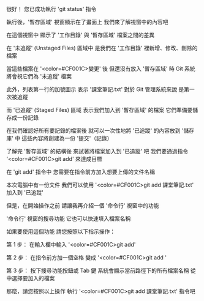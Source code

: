 很好！
您已成功執行 'git status' 指令

執行後，'暫存區域' 視窗顯示在了畫面上
我們來了解視窗中的內容吧

在這個視窗中
顯示了 '工作目錄' 與 '暫存區域' 檔案之間的差異

在 '未追蹤' (Unstaged Files) 區域中
是我們在 '工作目錄' 裡新增、修改、刪除的檔案

當這些檔案在 '<color=#CF001C>變更</color>' 後
但還沒有放入 '暫存區域' 時
Git 系統將會視它們為 '未追蹤' 檔案

此外，列表第一行的加號圖示
表示 '課堂筆記.txt' 對於 Git 管理系統來說
是第一次被追蹤

而 '已追蹤' (Staged Files) 區域
表示我們加入到 '暫存區域' 的檔案
它們準備要儲存成一份記錄

在我們確認好所有要記錄的檔案後
就可以一次性地將 '已追蹤' 的內容放到 '儲存庫' 中 
這些內容將創建為一份 '提交'（記錄）

了解完 '暫存區域' 的結構後
來試著將檔案加入到 '已追蹤' 吧
我們要通過指令 '<color=#CF001C>git add</color>' 來達成目標

在 'git add' 指令中
您需要在指令前方加入想要上傳的文件名稱

本次電腦中有一份文件
我們可以使用 '<color=#CF001C>git add 課堂筆記.txt</color>'
加入到 '已追蹤'

但是，在開始操作之前
請讓我再介紹一個 '命令行' 視窗中的功能

'命令行' 視窗的搜尋功能
它也可以快速填入檔案名稱

如果要使用這個功能
請您按照以下指示操作：

第 1 步：
在輸入欄中輸入 '<color=#CF001C>git add</color>'

第 2 步：
在指令前方加一個空格
變成 '<color=#CF001C>git add </color>' 

第 3 步：
按下搜尋功能按鈕或 Tab 鍵
系統會顯示當前路徑下的所有檔案名稱
從中選擇要加入的檔案

那麼，請您按照以上操作
執行 '<color=#CF001C>git add 課堂筆記.txt</color>' 指令吧